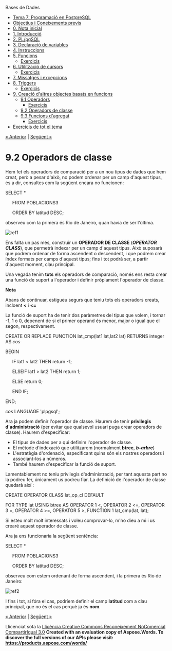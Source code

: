 Bases de Dades

- [Tema 7: Programació en PostgreSQL](index.md)
- [Objectius i Coneixements previs](objectius_i_coneixements_previs.md)
- [0. Nota inicial](0_nota_inicial.md)
- [1. Introducció](1_introducci.md)
- [2. PL/pgSQL](2_plpgsql.md)
- [3. Declaració de variables](3_declaraci_de_variables.md)
- [4. Instruccions](4_instruccions.md)
- [5. Funcions](5_funcions.md) 
  - [Exercicis](exercicis.md)
- [6. Utilització de cursors](6_utilitzaci_de_cursors.md) 
  - [Exercicis](exercicis0.md)
- [7. Missatges i excepcions](7_missatges_i_excepcions.md)
- [8. Triggers](8_triggers.md) 
  - [Exercicis](exercicis1.md)
- [9. Creació d'altres objectes basats en funcions](9_creaci_daltres_objectes_basats_en_funcions.md) 
  - [9.1 Operadors](91_operadors.md) 
    - [Exercicis](exercicis2.md)
  - [9.2 Operadors de classe](92_operadors_de_classe.md)
  - [9.3 Funcions d'agregat](93_funcions_dagregat.md) 
    - [Exercicis](exercicis3.md)
- [Exercicis de tot el tema](exercicis_de_tot_el_tema.md)

[« Anterior](exercicis2.md) | [Següent »](93_funcions_dagregat.md)
# <a name="main"></a>**9.2 Operadors de classe**


Hem fet els operadors de comparació per a un nou tipus de dades que hem creat, però a pesar d'això, no podem ordenar per un camp d'aquest tipus, és a dir, consultes com la següent encara no funcionen:

SELECT \*

`	`FROM POBLACIONS3

`	`ORDER BY latitud DESC;

observeu com la primera és Rio de Janeiro, quan havia de ser l'última.

![ref1]

Ens falta un pas més, construir un **OPERADOR DE CLASSE** (***OPERATOR CLASS***), que permetrà indexar per un camp d'aquest tipus. Això suposarà que podrem ordenar de forma ascendent o descendent, i que podrem crear índex formats per camps d'aquest tipus; fins i tot podrà ser, a partir d'aquest moment, clau principal.

Una vegada tenim **tots** els operadors de comparació, només ens resta crear una funció de suport a l'operador i definir pròpiament l'operador de classe.

**Nota** 

Abans de continuar, estigueu segurs que teniu tots els operadors creats, incloent **<** i **<=**



La funció de suport ha de tenir dos paràmetres del tipus que volem, i tornar -1, 1 o 0, depenent de si el primer operand és menor, major o igual que el segon, respectivament.

CREATE OR REPLACE FUNCTION lat\_cmp(lat1 lat,lat2 lat) RETURNS integer AS $cos$

BEGIN

`	`IF lat1 < lat2 THEN return -1;

`	`ELSEIF lat1 > lat2 THEN return 1;

`	`ELSE return 0;

`	`END IF;

END;

$cos$ LANGUAGE 'plpgsql';

Ara ja podem definir l'operador de classe. Haurem de tenir **privilegis d'administració** (per evitar que qualsevol usuari puga crear operadors de classe). Haurem d'especificar:

- El tipus de dades per a qui definim l'operador de classe.
- El mètode d'indexació que utilitzarem (normalment **btree**, ***b-arbre***)
- L'estratègia d'ordenació, especificant quins són els nostres operadors i associant-los a números.
- També haurem d'especificar la funció de suport.

Lamentablement no teniu privilegis d'administració, per tant aquesta part no la podreu fer, únicament us podreu fiar. La definició de l'operador de classe quedarà així :

CREATE OPERATOR CLASS lat\_op\_cl DEFAULT 

FOR TYPE lat USING btree AS
OPERATOR 1 <,
OPERATOR 2 <=,
OPERATOR 3 =,
OPERATOR 4 >=,
OPERATOR 5 >,
FUNCTION 1 lat\_cmp(lat, lat);

Si esteu molt molt interessats i voleu comprovar-lo, m'ho dieu a mi i us crearé aquest operador de classe.

Ara ja ens funcionaria la següent sentència:

SELECT \*

`	`FROM POBLACIONS3

`	`ORDER BY latitud DESC;

observeu com estem ordenant de forma ascendent, i la primera és Rio de Janeiro:

![ref2]

I fins i tot, si fóra el cas, podríem definir el camp **latitud** com a clau principal, que no és el cas perquè ja és **nom**.

[« Anterior](exercicis2.md) | [Següent »](93_funcions_dagregat.md)

Llicenciat sota la [Llicència Creative Commons Reconeixement NoComercial CompartirIgual 3.0](http://creativecommons.org/licenses/by-nc-sa/3.0/)
**Created with an evaluation copy of Aspose.Words. To discover the full versions of our APIs please visit: https://products.aspose.com/words/**

[ref1]: 92_operadors_de_classe.002.png
[ref2]: 92_operadors_de_classe.003.png
